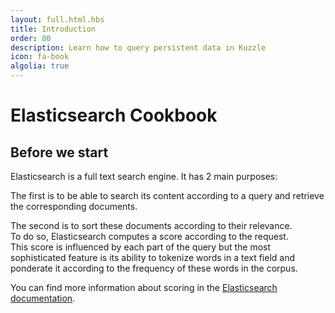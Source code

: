 ```yaml
---
layout: full.html.hbs
title: Introduction
order: 80
description: Learn how to query persistent data in Kuzzle
icon: fa-book
algolia: true
---
```


# Elasticsearch Cookbook

## Before we start

Elasticsearch is a full text search engine. It has 2 main purposes:

The first is to be able to search its content according to a query and retrieve the corresponding documents.

The second is to sort these documents according to their relevance.  
To do so, Elasticsearch computes a score according to the request.  
This score is influenced by each part of the query but the most sophisticated feature is its ability to tokenize words in a text field and ponderate it according to the frequency of these words in the corpus.  

You can find more information about scoring in the [Elasticsearch documentation](https://www.elastic.co/guide/en/elasticsearch/guide/2.x/scoring-theory.html).
